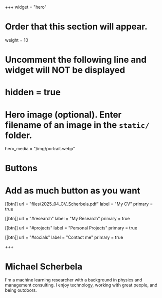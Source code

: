 +++
widget = "hero"
# Order that this section will appear.
weight = 10

# Uncomment the following line and widget will NOT be displayed
# hidden = true

# Hero image (optional). Enter filename of an image in the `static/` folder.
hero_media = "/img/portrait.webp"

# Buttons
# Add as much button as you want
[[btn]]
  url = "files/2025_04_CV_Scherbela.pdf"
  label = "My CV"
  primary = true

[[btn]]
  url = "#research"
  label = "My Research"
  primary = true

[[btn]]
  url = "#projects"
  label = "Personal Projects"
  primary = true

[[btn]]
  url = "#socials"
  label = "Contact me"
  primary = true

+++

**Michael Scherbela**
=============

I'm a machine learning researcher with a background in physics and management consulting. I enjoy technology, working with great people, and being outdoors.

